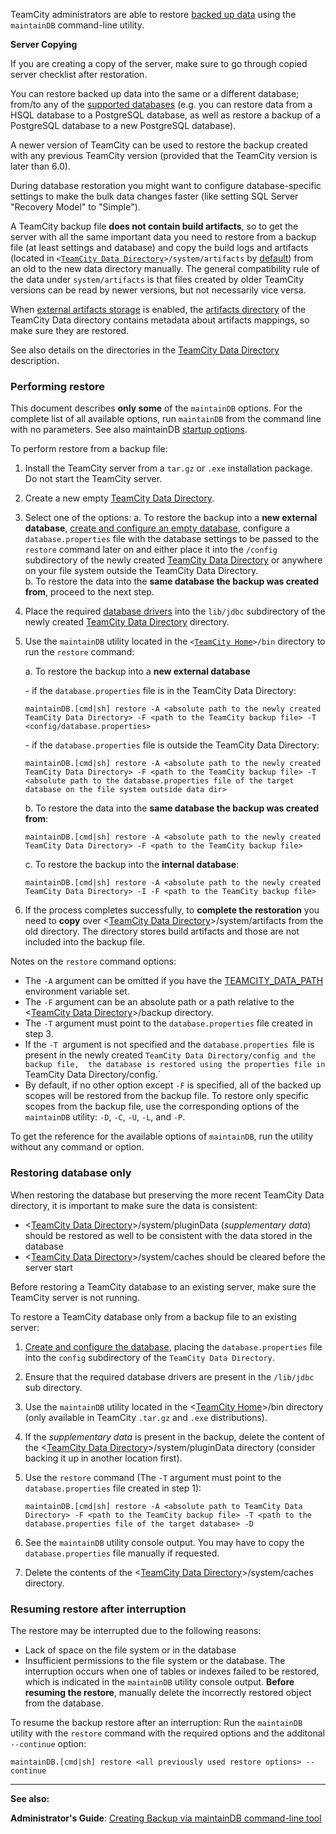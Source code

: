 [//]: # (title: Restoring TeamCity Data from Backup)
[//]: # (auxiliary-id: Restoring TeamCity Data from Backup)

<tag-list of="chapter" mode="tree" />

TeamCity administrators are able to restore [backed up data](creating-backup-via-maintaindb-command-line-tool.md) using the `maintainDB` command\-line utility.

<note>

__Server Copying__

If you are creating a copy of the server, make sure to go through copied server checklist after restoration.
</note>


You can restore backed up data into the same or a different database; from/to any of the [supported databases](supported-platforms-and-environments.md) (e.g. you can restore data from a HSQL database to a PostgreSQL database, as well as restore a backup of a PostgreSQL database to a new PostgreSQL database).

A newer version of TeamCity can be used to restore the backup created with any previous TeamCity version (provided that the TeamCity version is later than 6.0).

During database restoration you might want to configure database\-specific settings to make the bulk data changes faster (like setting SQL Server "Recovery Model" to "Simple").

A TeamCity backup file __does not contain build artifacts__, so to get the server with all the same important data you need to restore from a backup file (at least settings and database) and copy the build logs and artifacts (located in `<`[`TeamCity Data Directory`](teamcity-data-directory.md)`>/system/artifacts` by [default](build-artifact.md)) from an old to the new data directory manually. The general compatibility rule of the data under `system/artifacts` is that files created by older TeamCity versions can be read by newer versions, but not necessarily vice versa.

When [external artifacts storage](configuring-artifacts-storage.md) is enabled, the [artifacts directory](https://confluence.jetbrains.com/display/TCD10/TeamCity+Configuration+and+Maintenance#TeamCityConfigurationandMaintenance-multipleArtifactPaths) of the TeamCity Data directory contains metadata about artifacts mappings, so make sure they are restored.

See also details on the directories in the [TeamCity Data Directory](teamcity-data-directory.md) description.

### Performing restore

This document describes __only some__ of the `maintainDB` options. For the complete list of all available options, run `maintainDB` from the command line with no parameters. See also maintainDB [startup options](creating-backup-via-maintaindb-command-line-tool.md).

To perform restore from a backup file:
1. Install the TeamCity server from a `tar.gz` or `.exe` installation package. Do not start the TeamCity server.
2. Create a new empty [TeamCity Data Directory](teamcity-data-directory.md).
3. Select one of the options:
    a. To restore the backup into a __new external database__, [create and configure an empty database](setting-up-an-external-database.md), configure a `database.properties` file with the database settings to be passed to the `restore` command later on and either place it into the `/config` subdirectory of the newly created [TeamCity Data Directory](teamcity-data-directory.md) or anywhere on your file system outside the TeamCity Data Directory.   
    b. To restore the data into the __same database the backup was created from__, proceed to the next step.   
4. Place the required [database drivers](setting-up-an-external-database.md) into the `lib/jdbc` subdirectory of the newly created [TeamCity Data Directory](teamcity-data-directory.md) directory.
5. Use the `maintainDB` utility located in the `<`[`TeamCity Home`](teamcity-home-directory.md)`>/bin` directory to run the `restore` command:

    a. To restore the backup into a __new external database__
    
    \- if the  `database.properties` file is in the TeamCity Data Directory:
    
    ```Plain Text
    maintainDB.[cmd|sh] restore -A <absolute path to the newly created TeamCity Data Directory> -F <path to the TeamCity backup file> -T <config/database.properties>
    ``` 
    
   \- if the `database.properties` file is outside the TeamCity Data Directory:
    
    ```Plain Text
    maintainDB.[cmd|sh] restore -A <absolute path to the newly created TeamCity Data Directory> -F <path to the TeamCity backup file> -T <absolute path to the database.properties file of the target database on the file system outside data dir>
    ```
    
    b. To restore the data into the __same database the backup was created from__:
    
    
    ```Plain Text
    maintainDB.[cmd|sh] restore -A <absolute path to the newly created TeamCity Data Directory> -F <path to the TeamCity backup file>
    ```
    
   c. To restore the backup into the __internal database__:
    
    
    ```Plain Text
    maintainDB.[cmd|sh] restore -A <absolute path to the newly created TeamCity Data Directory> -I -F <path to the TeamCity backup file>
    ```

6. If the process completes successfully, to __complete the restoration__ you need to __copy__ over \<[TeamCity Data Directory](teamcity-data-directory.md)\>\/system\/artifacts from the old directory. The directory stores build artifacts and those are not included into the backup file.

 

Notes on the `restore` command options:
* The `-A` argument can be omitted if you have the [TEAMCITY_DATA_PATH](teamcity-data-directory.md) environment variable set.
* The `-F` argument can be an absolute path or a path relative to the \<[TeamCity Data Directory](teamcity-data-directory.md)\>\/backup directory.
* The `-T` argument must point to the `database.properties` file created in step 3.
* If the `-T `argument is not specified and the `database.properties `file is present in the newly created `TeamCity Data Directory/config and the backup file,  the database is restored using the properties file in `TeamCity Data Directory/config.`
* By default, if no other option except `-F` is specified, all of the backed up scopes will be restored from the backup file. To restore only specific scopes from the backup file, use the corresponding options of the `maintainDB` utility: `-D`, `-C`, `-U`, `-L`, and `-P`.
<tip>

To get the reference for the available options of `maintainDB`, run the utility without any command or option.
</tip>

### Restoring database only

When restoring the database but preserving the more recent TeamCity Data directory, it is important to make sure the data is consistent:
* \<[TeamCity Data Directory](teamcity-data-directory.md)\>\/system\/pluginData (_supplementary data_) should be restored as well to be consistent with the data stored in the database
* \<[TeamCity Data Directory](teamcity-data-directory.md)\>\/system\/caches should be cleared before the server start

Before restoring a TeamCity database to an existing server, make sure the TeamCity server is not running.

To restore a TeamCity database only from a backup file to an existing server:
1. [Create and configure the database](setting-up-an-external-database.md), placing the `database.properties` file into the `config` subdirectory of the `TeamCity Data Directory`.
2. Ensure that the required database drivers are present in the `/lib/jdbc` sub directory.
3. Use the `maintainDB` utility located in the \<[TeamCity Home](teamcity-home-directory.md)\>\/bin directory (only available in TeamCity `.tar.gz` and `.exe` distributions).
4. If the _supplementary data_ is present in the backup, delete the content of the \<[TeamCity Data Directory](teamcity-data-directory.md)\>\/system\/pluginData directory (consider backing it up in another location first).
5. Use the `restore` command (The `-T` argument must point to the `database.properties` file created in step 1):

    ```Plain Text
    maintainDB.[cmd|sh] restore -A <absolute path to TeamCity Data Directory> -F <path to the TeamCity backup file> -T <path to the database.properties file of the target database> -D
    ```
6. See the `maintainDB` utility console output. You may have to copy the `database.properties` file manually if requested.
7. Delete the contents of the \<[TeamCity Data Directory](teamcity-data-directory.md)\>\/system\/caches directory.

### Resuming restore after interruption

The restore may be interrupted due to the following reasons:
* Lack of space on the file system or in the database
* Insufficient permissions to the file system or the database.
The interruption occurs when one of tables or indexes failed to be restored, which is indicated in the `maintainDB` utility console output. __Before resuming the restore__, manually delete the incorrectly restored object from the database.

To resume the backup restore after an interruption: Run the `maintainDB` utility with the `restore` command with the required options and the additonal `--continue` option:


```Plain Text
maintainDB.[cmd|sh] restore <all previously used restore options> --continue

```






[//]: # (Internal note. Do not delete. "Restoring TeamCity Data from Backupd270e422.txt")    


 __  __

__See also:__



__Administrator's Guide__: [Creating Backup via maintainDB command-line tool](creating-backup-via-maintaindb-command-line-tool.md)
